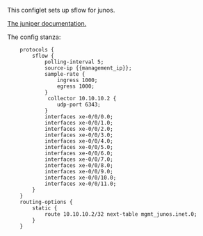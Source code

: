 This configlet sets up sflow for junos.

[The juniper documentation.](https://www.juniper.net/documentation/us/en/software/junos/network-mgmt/topics/topic-map/sflow-monitoring-technology.html#id-configuring-sflow-technology-for-network-monitoring-cli-procedure)

The config stanza:
```
    protocols {
        sflow {
            polling-interval 5;
            source-ip {{management_ip}};
            sample-rate {
                ingress 1000;
                egress 1000;
            }
             collector 10.10.10.2 {
                udp-port 6343;
            }
            interfaces xe-0/0/0.0;
            interfaces xe-0/0/1.0;
            interfaces xe-0/0/2.0;
            interfaces xe-0/0/3.0;
            interfaces xe-0/0/4.0;
            interfaces xe-0/0/5.0;
            interfaces xe-0/0/6.0;
            interfaces xe-0/0/7.0;
            interfaces xe-0/0/8.0;
            interfaces xe-0/0/9.0;
            interfaces xe-0/0/10.0;
            interfaces xe-0/0/11.0;
        }
    }
    routing-options {
        static {
            route 10.10.10.2/32 next-table mgmt_junos.inet.0;
        }
    }